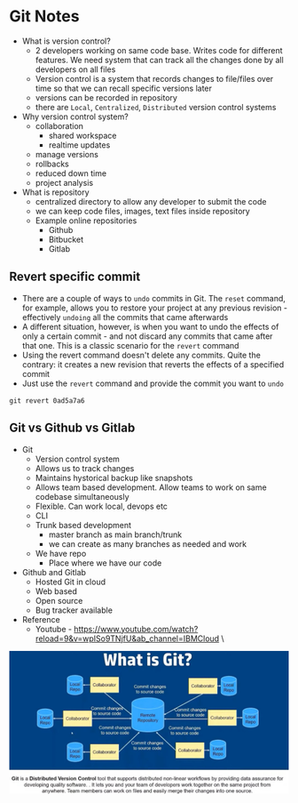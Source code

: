 # Git Notes
* What is version control?
	* 2 developers working on same code base. Writes code for different features. We need system that can track all the changes done by all developers on all files
	* Version control is a system that records changes to file/files over time so that we can recall specific versions later
	* versions can be recorded in repository
	* there are `Local`, `Centralized`, `Distributed` version control systems
* Why version control system?
	* collaboration
		* shared workspace
		* realtime updates
	* manage versions
	* rollbacks
	* reduced down time
	* project analysis
* What is repository
	* centralized directory to allow any developer to submit the code
	* we can keep code files, images, text files inside repository
	* Example online repositories
		* Github
		* Bitbucket
		* Gitlab
	
## Revert specific commit
* There are a couple of ways to `undo` commits in Git. The `reset` command, for example, allows you to restore your project at any previous revision - effectively `undoing` all the commits that came afterwards
* A different situation, however, is when you want to undo the effects of only a certain commit - and not discard any commits that came after that one. This is a classic scenario for the `revert` command
* Using the revert command doesn't delete any commits. Quite the contrary: it creates a new revision that reverts the effects of a specified commit
* Just use the `revert` command and provide the commit you want to `undo`
```
git revert 0ad5a7a6
```

## Git vs Github vs Gitlab
* Git
	* Version control system
	* Allows us to track changes
	* Maintains hystorical backup like snapshots
	* Allows team based development. Allow teams to work on same codebase simultaneously
	* Flexible. Can work local, devops etc
	* CLI
	* Trunk based development
		* master branch as main branch/trunk
		* we can create as many branches as needed and work
	* We have repo
		* Place where we have our code
* Github and Gitlab
	* Hosted Git in cloud
	* Web based
	* Open source
	* Bug tracker available
* Reference
	* Youtube - https://www.youtube.com/watch?reload=9&v=wpISo9TNjfU&ab_channel=IBMCloud \

![picture](images/what-is-git.jpg)